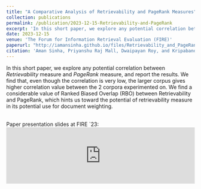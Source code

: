 ```yaml
---
title: "A Comparative Analysis of Retrievability and PageRank Measures"
collection: publications
permalink: /publication/2023-12-15-Retrievability-and-PageRank
excerpt: 'In this short paper, we explore any potential correlation between *Retrievability* measure and *PageRank* measure, and report the results.'
date: 2023-12-15
venue: 'The Forum for Information Retrieval Evaluation (FIRE)'
paperurl: "http://iamansinha.github.io/files/Retrievability_and_PageRank_Measures.pdf"
citation: 'Aman Sinha, Priyanshu Raj Mall, Dwaipayan Roy, and Kripabandhu Ghosh. 2024. A Comparative Analysis of Retrievability and PageRank Measures. In Proceedings of the 15th Annual Meeting of the Forum for Information Retrieval Evaluation (FIRE '23). Association for Computing Machinery, New York, NY, USA, 67–72. https://doi.org/10.1145/3632754.3632760'
---
```


In this short paper, we explore any potential correlation between *Retrievability* measure and *PageRank* measure, and report the results. We find that, even though the correlation is very low, the larger corpus gives higher correlation value between the 2 corpora experimented on. We find a considerable value of Ranked Biased Overlap (RBO) between Retrievability and PageRank, which hints us toward the potential of retrievability measure in its potential use for document weighting. <br><br>

Paper presentation slides at FIRE `23:
<embed src="https://docs.google.com/presentation/d/1eam2InlmoNCnkOV8Z1W4GAIy3lom1IjxRqpQoZe2hRU/edit?usp=sharing" type="application/pdf" width="100%" />

